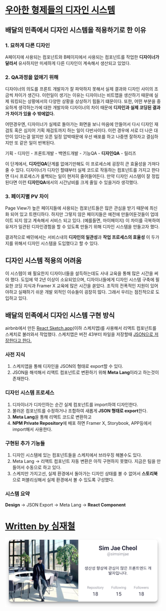 # [우아한 형제들의 디자인 시스템](https://velog.io/@velopert/%EC%9B%90%ED%8B%B0%EB%93%9C-%EC%9A%94%EC%A6%98-%ED%94%84%EB%A1%A0%ED%8A%B8%EC%97%94%EB%93%9C-%EA%B0%9C%EB%B0%9C-%EC%96%B4%EB%96%BB%EA%B2%8C-%ED%95%98%EC%A7%80-%EC%B0%B8%EA%B4%80-%ED%9B%84%EA%B8%B0#%EC%9A%B0%EC%95%84%ED%95%9C%ED%98%95%EC%A0%9C%EB%93%A4---%EB%94%94%EC%9E%90%EC%9D%B8-%EC%8B%9C%EC%8A%A4%ED%85%9C%EC%9C%BC%EB%A1%9C-%EA%B0%80%EB%8A%94-%EA%B8%B8)

## 배달의 민족에서 디자인 시스템을 적용하기로 한 이유

### 1. 묘하게 다른 디자인

A페이지에 사용되는 컴포넌트와 B페이지에서 사용되는 컴포넌트를 작업한 **디자이너가 달라서** 유사하지만 미세하게 다른 디자인이 계속해서 생산되고 있었다.

### 2. QA과정을 없애기 위해

디자이너의 의도를 프론트 개발자가 잘 파악하지 못해서 실제 결과와 디자인 사이의 조금씩 차이가 생긴다.
이런일이 생기는 이유는 디자이너는 비트맵을 생산하기 때문에 실제 워킹되는 상황에서의 다양한 상황을 상상하기 힘들기 떄문이다.
또한, 어떤 부분을 중요하게 생각하는가에 대한 개발자와 디자이너의 차이 때문에 **디자인과 실제 코딩된 결과가 차이가 있을 수 밖에없다.**

어떤경우엔, 디자이너가 실제로 돌아가는 화면을 보니 마음에 안들어서 다시 디자인 재검토 혹은 심지어 기획 재검토까지 하는 일이 다반사이다.
이런 경우에 서로 더 나은 대안이 있다는걸 알지만 오픈 일정 압박때문에 우선 배포를 하고 나중엔 잘하자고 결심하지만 또 같은 일이 반복된다.

기획 - 디자인 - 프론트개발 - 백엔드개발 - 기능QA - **디자인QA** - 릴리즈

이 단계에서, **디자인QA**단계를 없애기만해도 이 프로세스에 굉장히 큰 효율성을 가져다 줄 수 있다.
디자이너가 디자인 할떄부터 실제 코드로 작동하는 컴포넌트를 가지고 한다면 다시 프로세스가 롤백되는 일이 현저히 줄어들어든다.
만약 디자인 시스템이 잘 정립된다면 이런 **디자인QA**에서의 시간낭비를 크게 줄일 수 있을거라 생각했다.

### 3. 페이지별 PV 차이

Page View가 높은 페이지들에 사용되는 컴포넌트들은 많은 관심을 받기 때문에 최신화 되어 있고 트렌디하다. 하지만 그렇지 않은 페이지들은 예전에 만들어둔것들이 업데이트 되지 않고 계속해서 서비스 되고 있다. (예를들면, 마이페이지) 이 차이를 극복하여 유저가 일관된 디자인경험을 할 수 있도록 만들기 위해 디자인 시스템을 만들고자 했다.

결과적으로 배민에서는 서비스내의 **디자인의 일관성**과 **작업 프로세스의 효율성** 이 두가지를 위해서 디자인 시스템을 도입했다고 할 수 있다.

## 디자인 시스템 적용의 어려움

이 시스템이 왜 필요한지 디자이너들을 설득하는데도 사내 교육을 통해 많은 시간을 써야 했다.
도입에 약 2년 이상이 소요되었으며, 디자이너들에게 디자인 시스템 구축에 필요한 코딩 지식과 Framer X 교육에 많은 시간을 쏟았다.
조직의 전폭적인 지원이 있어야하고 실패하기 쉬운 개발 외적인 이슈들이 굉장히 많다. 그래서 우리는 점진적으로 도입하고 있다.

## 배달의 민족에서 디자인 시스템 구현 방식

airbnb에서 만든 [React Sketch.app](react-sketch-app.md)(이하 스케치앱)를 사용해서 리액트 컴포넌트를 스케치로 불러와서 작업했다.
스케치앱은 버전 43부터 파일을 저장할때 [JSON으로 저장한다고 한다.](https://developer.sketch.com/file-format/)

### 사전 지식

1. 스케치앱을 통해 디자인을 JSON의 형태로 export할 수 있다.
2. JSON을 해석해서 리액트 컴포넌트로 변환하기 위해 **Meta Lang**이라고 하는것이 존재한다.

### 디자인 시스템 프로세스

1. 디자이너가 디자인하는 순간 실제 컴포넌트를 import하여 디자인한다.
2. 불러온 컴포넌트를 수정하거나 조합하여 새롭게 **JSON 형태로 export**한다.
3. **Meta Lang**을 통해 리액트 코드로 변환하고
4. **NPM Private Repository**에 배포 하면 Framer X, Storybook, APP등에서 import해서 사용한다.

### 구현된 추가 기능들

1. 디자인 시스템에 있는 컴포넌트들을 스케치에서 브라우징 해볼수도 있다.
2. Meta Lang → 리액트 컴포넌트 자동 변환은 아직 구현하지 못했다. 지금은 팀을 만들어서 수동으로 하고 있다.
3. 스케치만 가지고선, 실제 환경에서 돌아가는 디자인 상태를 볼 수 없어서 **스토리북**으로 퍼블리싱해서 실제 환경에서 볼 수 있도록 구성했다.

### 시스템 요약

**Design** → JSON Export → Meta Lang → **React Component**

# [Written by 심재철](https://github.com/simsimjae)

![](../../.gitbook/assets/simsimjae.png)
